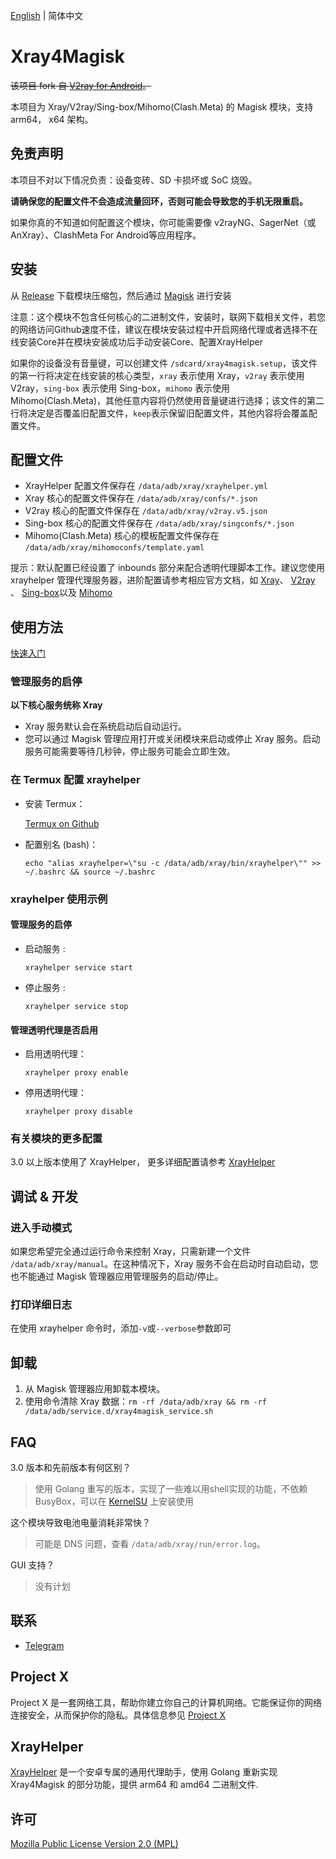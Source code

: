 [English](README.md) | 简体中文

# Xray4Magisk

~~该项目 fork 自 [V2ray for Android](https://github.com/Magisk-Modules-Repo/v2ray)。~~

本项目为 Xray/V2ray/Sing-box/Mihomo(Clash.Meta) 的 Magisk 模块，支持 arm64， x64 架构。

## 免责声明

本项目不对以下情况负责：设备变砖、SD 卡损坏或 SoC 烧毁。

**请确保您的配置文件不会造成流量回环，否则可能会导致您的手机无限重启。**

如果你真的不知道如何配置这个模块，你可能需要像 v2rayNG、SagerNet（或 AnXray）、ClashMeta For Android等应用程序。

## 安装

从 [Release](https://github.com/Asterisk4Magisk/Xray4Magisk/releases) 下载模块压缩包，然后通过 [Magisk](https://github.com/topjohnwu/Magisk) 进行安装  

注意：这个模块不包含任何核心的二进制文件，安装时，联网下载相关文件，若您的网络访问Github速度不佳，建议在模块安装过程中开启网络代理或者选择不在线安装Core并在模块安装成功后手动安装Core、配置XrayHelper

如果你的设备没有音量键，可以创建文件 `/sdcard/xray4magisk.setup`，该文件的第一行将决定在线安装的核心类型，`xray` 表示使用 Xray，`v2ray` 表示使用 V2ray，`sing-box` 表示使用 Sing-box，`mihomo` 表示使用 Mihomo(Clash.Meta)，其他任意内容将仍然使用音量键进行选择；该文件的第二行将决定是否覆盖旧配置文件，`keep`表示保留旧配置文件，其他内容将会覆盖配置文件。

## 配置文件

- XrayHelper 配置文件保存在 `/data/adb/xray/xrayhelper.yml`
- Xray 核心的配置文件保存在 `/data/adb/xray/confs/*.json`
- V2ray 核心的配置文件保存在 `/data/adb/xray/v2ray.v5.json`
- Sing-box 核心的配置文件保存在 `/data/adb/xray/singconfs/*.json`
- Mihomo(Clash.Meta) 核心的模板配置文件保存在 `/data/adb/xray/mihomoconfs/template.yaml`

提示：默认配置已经设置了 inbounds 部分来配合透明代理脚本工作。建议您使用 xrayhelper 管理代理服务器，进阶配置请参考相应官方文档，如 [Xray](https://xtls.github.io/)、 [V2ray](https://www.v2fly.org/) 、 [Sing-box](https://sing-box.sagernet.org/)以及 [Mihomo](https://wiki.metacubex.one/)

## 使用方法

[快速入门](quickstart_zh_CN.md)

### 管理服务的启停

**以下核心服务统称 Xray**

- Xray 服务默认会在系统启动后自动运行。
- 您可以通过 Magisk 管理应用打开或关闭模块来启动或停止 Xray 服务。启动服务可能需要等待几秒钟，停止服务可能会立即生效。

### 在 Termux 配置 xrayhelper
  - 安装 Termux：

    [Termux on Github](https://github.com/termux/termux-app/releases)
  - 配置别名 (bash)：

    `echo "alias xrayhelper=\"su -c /data/adb/xray/bin/xrayhelper\"" >> ~/.bashrc && source ~/.bashrc`

### xrayhelper 使用示例
#### 管理服务的启停
- 启动服务 :

  `xrayhelper service start`

- 停止服务 :

  `xrayhelper service stop`

#### 管理透明代理是否启用
- 启用透明代理：

  `xrayhelper proxy enable`

- 停用透明代理：

  `xrayhelper proxy disable`

### 有关模块的更多配置

3.0 以上版本使用了 XrayHelper， 更多详细配置请参考 [XrayHelper](https://github.com/Asterisk4Magisk/XrayHelper/blob/master/README_zh_CN.md) 

## 调试 & 开发

### 进入手动模式

如果您希望完全通过运行命令来控制 Xray，只需新建一个文件 `/data/adb/xray/manual`。在这种情况下，Xray 服务不会在启动时自动启动，您也不能通过 Magisk 管理器应用管理服务的启动/停止。

### 打印详细日志

在使用 xrayhelper 命令时，添加`-v`或`--verbose`参数即可

## 卸载

1. 从 Magisk 管理器应用卸载本模块。
2. 使用命令清除 Xray 数据：`rm -rf /data/adb/xray && rm -rf /data/adb/service.d/xray4magisk_service.sh`

## FAQ

3.0 版本和先前版本有何区别？

> 使用 Golang 重写的版本，实现了一些难以用shell实现的功能，不依赖 BusyBox，可以在 [KernelSU](https://github.com/tiann/KernelSU) 上安装使用

这个模块导致电池电量消耗非常快？

> 可能是 DNS 问题，查看 `/data/adb/xray/run/error.log`。

GUI 支持？

> 没有计划

## 联系

- [Telegram](https://t.me/AsteriskFactory)

## Project X

Project X 是一套网络工具，帮助你建立你自己的计算机网络。它能保证你的网络连接安全，从而保护你的隐私。具体信息参见 [Project X](https://github.com/XTLS/xray-core)

## XrayHelper

[XrayHelper](https://github.com/Asterisk4Magisk/XrayHelper) 是一个安卓专属的通用代理助手，使用 Golang 重新实现 Xray4Magisk 的部分功能，提供 arm64 和 amd64 二进制文件.

## 许可

[Mozilla Public License Version 2.0 (MPL)](https://github.com/XTLS/Xray-core/blob/main/LICENSE)
